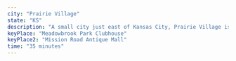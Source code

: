 ```yaml
---
city: "Prairie Village"
state: "KS"
description: "A small city just east of Kansas City, Prairie Village is known for its historic neighborhoods, excellent schools, and family-friendly atmosphere."
keyPlace: "Meadowbrook Park Clubhouse"
keyPlace2: "Mission Road Antique Mall"
time: "35 minutes"
---
```

